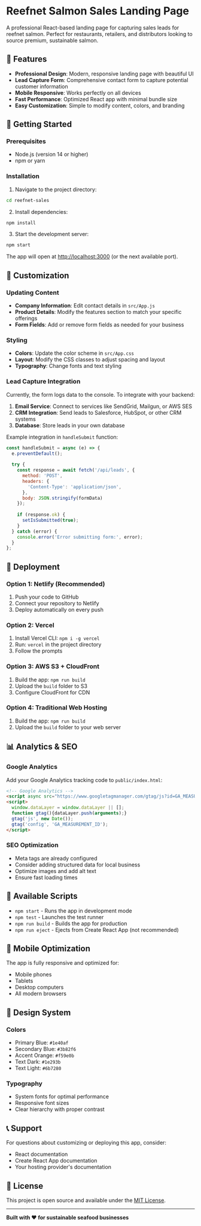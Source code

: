 # Reefnet Salmon Sales Landing Page

A professional React-based landing page for capturing sales leads for reefnet salmon. Perfect for restaurants, retailers, and distributors looking to source premium, sustainable salmon.

## 🎯 Features

- **Professional Design**: Modern, responsive landing page with beautiful UI
- **Lead Capture Form**: Comprehensive contact form to capture potential customer information
- **Mobile Responsive**: Works perfectly on all devices
- **Fast Performance**: Optimized React app with minimal bundle size
- **Easy Customization**: Simple to modify content, colors, and branding

## 🚀 Getting Started

### Prerequisites
- Node.js (version 14 or higher)
- npm or yarn

### Installation

1. Navigate to the project directory:
```bash
cd reefnet-sales
```

2. Install dependencies:
```bash
npm install
```

3. Start the development server:
```bash
npm start
```

The app will open at [http://localhost:3000](http://localhost:3000) (or the next available port).

## 📝 Customization

### Updating Content
- **Company Information**: Edit contact details in `src/App.js`
- **Product Details**: Modify the features section to match your specific offerings
- **Form Fields**: Add or remove form fields as needed for your business

### Styling
- **Colors**: Update the color scheme in `src/App.css`
- **Layout**: Modify the CSS classes to adjust spacing and layout
- **Typography**: Change fonts and text styling

### Lead Capture Integration
Currently, the form logs data to the console. To integrate with your backend:

1. **Email Service**: Connect to services like SendGrid, Mailgun, or AWS SES
2. **CRM Integration**: Send leads to Salesforce, HubSpot, or other CRM systems
3. **Database**: Store leads in your own database

Example integration in `handleSubmit` function:
```javascript
const handleSubmit = async (e) => {
  e.preventDefault();
  
  try {
    const response = await fetch('/api/leads', {
      method: 'POST',
      headers: {
        'Content-Type': 'application/json',
      },
      body: JSON.stringify(formData)
    });
    
    if (response.ok) {
      setIsSubmitted(true);
    }
  } catch (error) {
    console.error('Error submitting form:', error);
  }
};
```

## 🚀 Deployment

### Option 1: Netlify (Recommended)
1. Push your code to GitHub
2. Connect your repository to Netlify
3. Deploy automatically on every push

### Option 2: Vercel
1. Install Vercel CLI: `npm i -g vercel`
2. Run: `vercel` in the project directory
3. Follow the prompts

### Option 3: AWS S3 + CloudFront
1. Build the app: `npm run build`
2. Upload the `build` folder to S3
3. Configure CloudFront for CDN

### Option 4: Traditional Web Hosting
1. Build the app: `npm run build`
2. Upload the `build` folder to your web server

## 📊 Analytics & SEO

### Google Analytics
Add your Google Analytics tracking code to `public/index.html`:
```html
<!-- Google Analytics -->
<script async src="https://www.googletagmanager.com/gtag/js?id=GA_MEASUREMENT_ID"></script>
<script>
  window.dataLayer = window.dataLayer || [];
  function gtag(){dataLayer.push(arguments);}
  gtag('js', new Date());
  gtag('config', 'GA_MEASUREMENT_ID');
</script>
```

### SEO Optimization
- Meta tags are already configured
- Consider adding structured data for local business
- Optimize images and add alt text
- Ensure fast loading times

## 🔧 Available Scripts

- `npm start` - Runs the app in development mode
- `npm test` - Launches the test runner
- `npm run build` - Builds the app for production
- `npm run eject` - Ejects from Create React App (not recommended)

## 📱 Mobile Optimization

The app is fully responsive and optimized for:
- Mobile phones
- Tablets
- Desktop computers
- All modern browsers

## 🎨 Design System

### Colors
- Primary Blue: `#1e40af`
- Secondary Blue: `#3b82f6`
- Accent Orange: `#f59e0b`
- Text Dark: `#1e293b`
- Text Light: `#6b7280`

### Typography
- System fonts for optimal performance
- Responsive font sizes
- Clear hierarchy with proper contrast

## 📞 Support

For questions about customizing or deploying this app, consider:
- React documentation
- Create React App documentation
- Your hosting provider's documentation

## 📄 License

This project is open source and available under the [MIT License](LICENSE).

---

**Built with ❤️ for sustainable seafood businesses**
